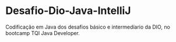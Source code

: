 # Desafio-Dio-Java-IntelliJ

Codificação em Java dos desafios básico e intermedíario da DIO, no bootcamp TQI Java Developer.
